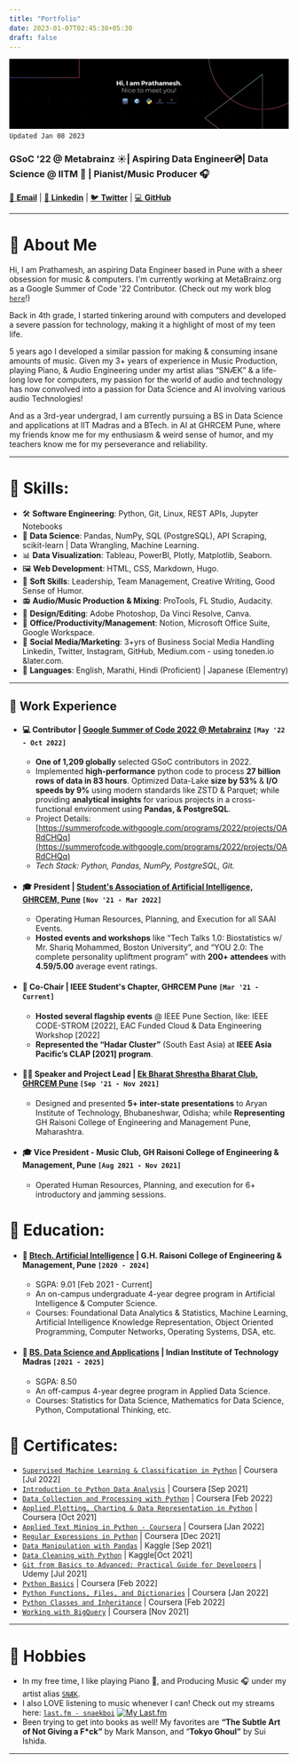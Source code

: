 ```yaml
---
title: "Portfolio"
date: 2023-01-07T02:45:38+05:30
draft: false
---
```

![Cover Image](/cover.png)
`Updated Jan 08 2023`

### GSoC '22 @ Metabrainz ☀| Aspiring Data Engineer💿| Data Science @ IITM 🧠 | Pianist/Music Producer 🎧

[📧 **Email**](mailto:prathamesh.s.ghatole@gmail.com) | 
[👔 **Linkedin**](https://www.linkedin.com/in/prathamesh-ghatole) | 
[🐦 **Twitter**](https://twitter.com/PrathameshG69) | 
[💻 **GitHub**](https://github.com/Prathamesh-Ghatole/)

---

# 💫 About Me

Hi, I am Prathamesh, an aspiring Data Engineer based in Pune with a sheer obsession for music & computers. I'm currently working at MetaBrainz.org as a Google Summer of Code '22 Contributor. (Check out my work blog [`here`](https://blog.metabrainz.org/?p=9785)!)

Back in 4th grade, I started tinkering around with computers and developed a severe passion for technology, making it a highlight of most of my teen life.

5 years ago I developed a similar passion for making & consuming insane amounts of music.
Given my 3+ years of experience in Music Production, playing Piano, & Audio Engineering under my artist alias “SNÆK” & a life-long love for computers, my passion for the world of audio and technology has now convolved into a passion for Data Science and AI involving various audio Technologies!

And as a 3rd-year undergrad, I am currently pursuing a BS in Data Science and applications at IIT Madras and a BTech. in AI at GHRCEM Pune, where my friends know me for my enthusiasm & weird sense of humor, and my teachers know me for my perseverance and reliability.

---

# 🎯 Skills:
- 🛠 **Software Engineering**: Python, Git, Linux, REST APIs, Jupyter Notebooks
- 💾 **Data Science**: Pandas, NumPy, SQL (PostgreSQL), API Scraping, scikit-learn | Data Wrangling, Machine Learning.
- 📊 **Data Visualization**: Tableau, PowerBI, Plotly, Matplotlib, Seaborn.
- 🖼️ **Web Development**: HTML, CSS, Markdown, Hugo.
- 👔 **Soft Skills**: Leadership, Team Management, Creative Writing, Good Sense of Humor.
- 📻 **Audio/Music Production & Mixing**: ProTools, FL Studio, Audacity.
- 🎨 **Design/Editing**: Adobe Photoshop, Da Vinci Resolve, Canva.
- 📮 **Office/Productivity/Management**: Notion, Microsoft Office Suite, Google Workspace.
- 📸 **Social Media/Marketing**: 3+yrs of Business Social Media Handling Linkedin, Twitter, Instagram, GitHub, Medium.com - using toneden.io &later.com.
- 📢 **Languages**: English, Marathi, Hindi (Proficient) | Japanese (Elementry)

---

## 🔬 Work Experience
- #### 💻 **Contributor | [Google Summer of Code 2022 @ Metabrainz](https://summerofcode.withgoogle.com/programs/2022/projects/OARdCHQq)** `[May '22 - Oct 2022]`

  - **One of 1,209 globally** selected GSoC contributors in 2022.
  - Implemented **high-performance** python code to process **27 billion rows of data in 83 hours**. Optimized Data-Lake **size by 53%** & **I/O speeds by 9%** using modern standards like ZSTD & Parquet; while providing **analytical insights** for various projects in a cross-functional environment using **Pandas, & PostgreSQL**.
  - Project Details: [https://summerofcode.withgoogle.com/programs/2022/projects/OARdCHQq](https://summerofcode.withgoogle.com/programs/2022/projects/OARdCHQq)
  - _Tech Stack: Python, Pandas, NumPy, PostgreSQL, Git._
<!-- <br> -->

- #### 🎓 **President | [Student's Association of Artificial Intelligence, GHRCEM, Pune](https://www.linkedin.com/company/saai-ghrcem)** ```[Nov '21 - Mar 2022]```
  - Operating Human Resources, Planning, and Execution for all SAAI Events.
  - **Hosted events and workshops** like “Tech Talks 1.0: Biostatistics w/  Mr. Shariq Mohammed, Boston University”, and “YOU 2.0: The complete personality upliftment program” with **200+ attendees** with **4.59/5.00** average event ratings.
<!-- <br> -->

- #### 👔 **Co-Chair | IEEE Student's Chapter, GHRCEM Pune** ```[Mar '21 - Current]```
  - **Hosted several flagship events** @ IEEE Pune Section, like:
  IEEE CODE-STROM [2022], EAC Funded Cloud & Data Engineering Workshop [2022]
  - **Represented the “Hadar Cluster”** (South East Asia) at **IEEE Asia Pacific’s CLAP [2021] program**.
<!-- <br> -->

- #### 👨‍💼 **Speaker and Project Lead | [Ek Bharat Shrestha Bharat Club, GHRCEM Pune](https://ekbharat.gov.in/images/InstituteActivities/Documents/205720210909102002/News%20Report%20on%20Culinary%20Festivals%20of%20Maharashtra%20with%20Opportunity%20to%20Learn%20in%20Culinary%20Practices%20of%20Odisha.pdf)** ```[Sep '21 - Nov 2021]```
  - Designed and presented **5+ inter-state presentations** to Aryan Institute of Technology, Bhubaneshwar, Odisha; while **Representing** GH Raisoni College of Engineering and Management Pune, Maharashtra.
<!-- <br> -->

- #### 🎓 **Vice President - Music Club, GH Raisoni College of Engineering & Management, Pune** ```[Aug 2021 - Nov 2021]```
  - Operated Human Resources, Planning, and execution for 6+ introductory and jamming sessions.

# 🏫 Education:

- #### 📕 [Btech. Artificial Intelligence](https://ghrcem.raisoni.net/artificial-intelligence) | G.H. Raisoni College of Engineering & Management, Pune ```[2020 - 2024]```
  - SGPA: 9.01 [Feb 2021 - Current]
  - An on-campus undergraduate 4-year degree program in Artificial Intelligence & Computer Science.
  - Courses: Foundational Data Analytics & Statistics, Machine Learning, Artificial Intelligence Knowledge Representation, Object Oriented Programming, Computer Networks, Operating Systems, DSA, etc.

- #### 📘 [BS. Data Science and Applications](http://onlinedegree.iitm.ac.in/) | Indian Institute of Technology Madras ```[2021 - 2025]```
  - SGPA: 8.50
  - An off-campus 4-year degree program in Applied Data Science.
  - Courses: Statistics for Data Science, Mathematics for Data Science, Python, Computational Thinking, etc.

# 📜 Certificates:

- [```Supervised Machine Learning & Classification in Python```](https://www.coursera.org/verify/EALDCHQLAM7D) | Coursera [Jul 2022]
- [```Introduction to Python Data Analysis```](http://coursera.org/verify/C7UQEBMK26DK) | Coursera [Sep 2021]
- [```Data Collection and Processing with Python```](https://coursera.org/verify/YYCGSTWDRNW6) | Coursera [Feb 2022]
- [```Applied Plotting, Charting & Data Representation in Python```](http://coursera.org/verify/XCW3F8W864ZK) | Coursera [Oct 2021]
- [```Applied Text Mining in Python - Coursera```](https://coursera.org/verify/B5JC3CZXZAFF) | Coursera [Jan 2022]
- [```Regular Expressions in Python```](https://www.coursera.org/verify/QAFMHLVENJBS) | Coursera [Dec 2021]
- [```Data Manipulation with Pandas```](https://www.kaggle.com/learn/certification/prathameshghatole/pandas) | Kaggle [Sep 2021]
- [```Data Cleaning with Python```](https://www.kaggle.com/learn/certification/prathameshghatole/data-cleaning) | Kaggle[Oct 2021]
- [```Git from Basics to Advanced: Practical Guide for Developers```](http://ude.my/UC-2058f8c0-2019-4ebf-b5f9-93a7862f8925) | Udemy [Jul 2021]
- [```Python Basics```](https://coursera.org/verify/XTW6T783SRUC) | Coursera [Feb 2022]
- [```Python Functions, Files, and Dictionaries```](https://coursera.org/verify/9YXWBE345T9G/) | Coursera [Jan 2022]
- [```Python Classes and Inheritance```](https://coursera.org/verify/447F4NQL694J) | Coursera [Feb 2022]
- [```Working with BigQuery```](http://coursera.com/verify/HXK4YXHGXJTT) | Coursera [Nov 2021]

---

# 🎹 Hobbies

- In my free time, I like playing Piano 🎹, and Producing Music 🎧 under my artist alias [```SNÆK```](https://snaek.biglink.to/SNAEK).
- I also LOVE listening to music whenever I can! Check out my streams here: [```last.fm - snaekboi```](https://www.last.fm/user/snaekboi)
  [![My Last.fm](https://lastfm-recently-played.vercel.app/api?user=snaekboi)](https://www.last.fm/user/snaekboi) 
- Been trying to get into books as well!
My favorites are **“The Subtle Art of Not Giving a F*ck”** by Mark Manson, and “**Tokyo Ghoul”** by Sui Ishida.
---